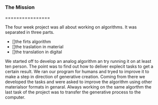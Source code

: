 ### The Mission

================

The four week project was all about working on algorithms. It was separated in three parts.

- []the firts algorithm
- []the traslation in material
- []the translation in digital

We started off to develop an analog algorithm an try running it on at least ten person. The point was to find out how to deliver explecit tasks  to get a certain result. We ran our program for humans and tryed to improve it to make a step in direction of generative creation.
Coming from there we developed the tasks and were asked to improve the algorithm using other materialsor formats in genaral. 
Always working on the same algorthm the last task of the project was to transfer the generative process to the computer. 
